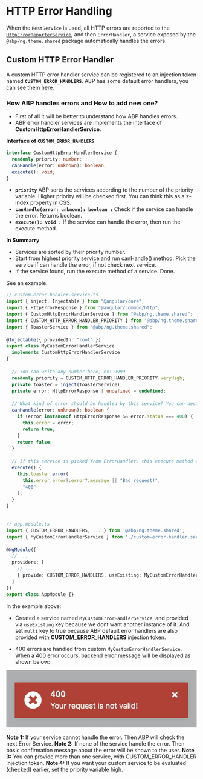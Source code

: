 # HTTP Error Handling

When the `RestService` is used, all HTTP errors are reported to the [`HttpErrorReporterService`](./HTTP-Error-Reporter-Service), and then `ErrorHandler`, a service exposed by the `@abp/ng.theme.shared` package automatically handles the errors.

## Custom HTTP Error Handler

A custom HTTP error handler service can be registered to an injection token named **`CUSTOM_ERROR_HANDLERS`**. ABP has some default error handlers, you can see them [here](https://github.com/abpframework/abp/blob/dev/npm/ng-packs/packages/theme-shared/src/lib/providers/error-handlers.provider.ts).

### How ABP handles errors and How to add new one?

- First of all it will be better to understand how ABP handles errors.
- ABP error handler services are implements the interface of **CustomHttpErrorHandlerService**.

**Interface of `CUSTOM_ERROR_HANDLERS`**

```ts
interface CustomHttpErrorHandlerService {
  readonly priority: number;
  canHandle(error: unknown): boolean;
  execute(): void;
}
```

- **`priority`** ABP sorts the services according to the number of the priority variable. Higher priority will be checked first. You can think this as a z-index property in CSS.
- **`canHandle(error: unknown): boolean :`** Check if the service can handle the error. Returns boolean.
- **`execute(): void :`** If the service can handle the error, then run the execute method.

**In Summarry**

- Services are sorted by their priority number.
- Start from highest priority service and run canHandle() method. Pick the service if can handle the error, if not check next service.
- If the service found, run the execute method of a service. Done.

See an example:

```ts
// custom-error-handler.service.ts
import { inject, Injectable } from "@angular/core";
import { HttpErrorResponse } from "@angular/common/http";
import { CustomHttpErrorHandlerService } from "@abp/ng.theme.shared";
import { CUSTOM_HTTP_ERROR_HANDLER_PRIORITY } from "@abp/ng.theme.shared";
import { ToasterService } from "@abp/ng.theme.shared";

@Injectable({ providedIn: "root" })
export class MyCustomErrorHandlerService
  implements CustomHttpErrorHandlerService
{

  // You can write any number here, ex: 9999
  readonly priority = CUSTOM_HTTP_ERROR_HANDLER_PRIORITY.veryHigh; 
  private toaster = inject(ToasterService);
  private error: HttpErrorResponse | undefined = undefined;

  // What kind of error should be handled by this service? You can decide it in this method. If error is suitable to your case then return true; otherwise return false.
  canHandle(error: unknown): boolean {
    if (error instanceof HttpErrorResponse && error.status === 400) {
      this.error = error;
      return true;
    }
    return false;
  }

  // If this service is picked from ErrorHandler, this execute method will be called.
  execute() {
    this.toaster.error(
      this.error.error?.error?.message || "Bad request!",
      "400"
    );
  }
}
```

```ts

// app.module.ts
import { CUSTOM_ERROR_HANDLERS, ... } from '@abp/ng.theme.shared';
import { MyCustomErrorHandlerService } from './custom-error-handler.service';

@NgModule({
  // ...
  providers: [
    // ...
    { provide: CUSTOM_ERROR_HANDLERS, useExisting: MyCustomErrorHandlerService, multi: true }
  ]
})
export class AppModule {}
```

In the example above:

- Created a service named `MyCustomErrorHandlerService`, and provided via `useExisting` key because we dont want another instance of it. And set `multi` key to true because ABP default error handlers are also provided with **CUSTOM_ERROR_HANDLERS** injection token.

- 400 errors are handled from custom `MyCustomErrorHandlerService`. When a 400 error occurs, backend error message will be displayed as shown below:

![custom-error-handler-toaster-message](images/custom-error-handler-toaster-message.jpg)

**Note 1:** If your service cannot handle the error. Then ABP will check the next Error Service.
**Note 2:** If none of the service handle the error. Then basic confirmation message about the error will be shown to the user.
**Note 3:** You can provide more than one service, with CUSTOM_ERROR_HANDLER injection token.
**Note 4:** If you want your custom service to be evaluated (checked) earlier, set the priority variable high.
